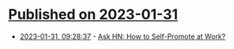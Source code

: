 # [Published on 2023-01-31](index.md)

* [2023-01-31, 09:28:37](https://news.ycombinator.com/item?id=34593114) - [Ask HN: How to Self-Promote at Work?](https://news.ycombinator.com/item?id=34593114)

